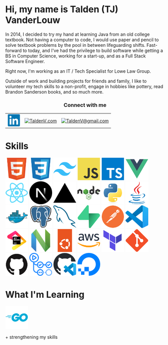 <h1>Hi, my name is Talden (TJ) VanderLouw</h1>

<div>
    <p>
        In 2014, I decided to try my hand at learning Java from an old college textbook. Not having a 
        computer to code, I would use paper and pencil to solve textbook problems by the pool in between 
        lifeguarding shifts. Fast-forward to today, and I've had the privilege to build software while 
        getting a BS in Computer Science, working for a start-up, and as a Full Stack Software Engineer.
    </p>
    <p>
        Right now, I'm working as an IT / Tech Specialist for Lowe Law Group.
    </p>
    <p>
        Outside of work and building projects for friends and family, I like to volunteer my tech skills to a non-profit,
        engage in hobbies like pottery, read Brandon Sanderson books, and so much more.
    </p>
</div>

<table align="center">
    <tr>
        <h3 align="center">Connect with me</h3>
    </tr>
    <tr>
        <td>
            <a href="https://www.linkedin.com/in/TaldenV" target="_blank">
                <img 
                    align="center" 
                    src="./assets/linkedin.svg"
                    alt="linkedin.com/in/TaldenV" 
                    height="40" width="40" />
            </a>
        </td>
        <td>
            <a href="https://taldenv.com/" target="_blank">
                <img 
                    align="center" 
                    src="https://taldenv.com/favicon.ico" 
                    alt="TaldenV.com" 
                    height="30" width="30" />
            </a>
        </td>
        <td>
            <a href="https://mail.google.com/mail/?view=cm&fs=1&to=taldenv@gmail.com" target="_blank">
                <img 
                    align="center" 
                    src="https://img.icons8.com/?size=256&id=P7UIlhbpWzZm&format=png" 
                    alt="TaldenV@gmail.com" 
                    height="30" width="30" />
            </a>
        </td>
    </tr>

</table>

<h1>Skills</h1>

<section data-markdown>
    <div class="flex-container"><!-- .element: style="display: flex; flex-direction: row;" -->
        <img src="./assets/html5.svg" width="72" height="72" alt="html5" />
        <img src="./assets/css3.svg" width="72" height="72" alt="css3" />
        <img src="./assets/tailwind.svg" width="72" height="72" alt="tailwindcss" />
        <img src="./assets/js.svg" width="72" height="72" alt="javascript" />
        <img src="./assets/ts.svg" width="72" height="72" alt="typescript" />
        <img src="./assets/vue.svg" width="72" height="72" alt="vuejs" />
        <img src="./assets/react.svg" width="72" height="72" alt="react" />
        <img src="./assets/next.svg" width="72" height="72" alt="nextjs" />
        <img src="./assets/vercel.svg" width="72" height="72" alt="vercel" />
        <img src="./assets/node.svg" width="72" height="72" alt="nodejs" />
        <img src="./assets/py.svg" width="72" height="72" alt="python" />
        <img src="./assets/java.svg" width="72" height="72" alt="java" />
        <img src="./assets/docker.svg" width="72" height="72" alt="docker" />
        <img src="./assets/postgres.svg" width="72" height="72" alt="postgresql" />
        <img src="./assets/mysqueal.svg" width="72" height="72" alt="mysql" />
        <img src="./assets/supabase.svg" width="72" height="72" alt="supabase" />
        <img src="./assets/postman.svg" width="72" height="72" alt="postman" />
        <img src="./assets/vscode.svg" width="72" height="72" alt="vscode" />
        <img src="./assets/jetbrains.svg" width="72" height="72" alt="jetbrains" />
        <img src="./assets/neovimbtw.svg" width="72" height="72" alt="neovim" />
        <img src="./assets/ubuntu.svg" width="72" height="72" alt="ubuntu" />
        <img src="./assets/aws.svg" width="72" height="72" alt="amazonwebservices" />
        <img src="./assets/terraform.svg" width="72" height="72" alt="terraform" />
        <img src="./assets/git.svg" width="72" height="72" alt="git" />
        <img src="./assets/github.svg" width="72" height="72" alt="github" />
        <img src="./assets/github-actions.svg" width="72" height="72" alt="githubactions" />
        <img src="./assets/github-codespaces.svg" width="72" height="72" alt="githubcodespaces" />
        <img src="./assets/digitalocean.svg" width="72" height="72" alt="digitalocean" />
    </div>
</section>

<h1>What I'm Learning</h1>

<section data-markdown>
    <div class="flex-container"><!-- .element: style="display: flex; flex-direction: row;" -->
        <img src="./assets/go.svg" width="72" height="72" alt="go" />
        <p>+ strengthening my skills</p>
    </div>
</section>
